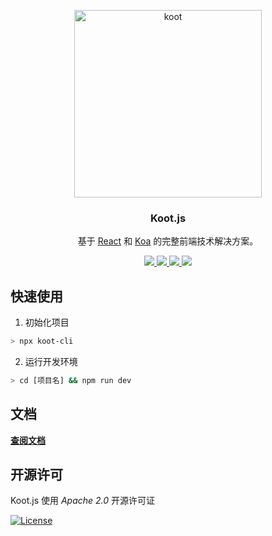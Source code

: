 <!-- # Koot  -->
<p align="center">
    <a href="http://https://koot.js.org">
        <img alt="koot" src="./docs/koot-logo@2x.png" width="300">
    </a>
</p>

<h3 align="center">
    Koot.js
</h3>

<p align="center">
    基于 <a href="https://facebook.github.io/react">React</a> 和 <a href="https://koa.bootcss.com/">Koa</a> 的完整前端技术解决方案。
</p>

<p align="center">
    <a href="https://www.npmjs.com/package/koot">
        <img src="https://img.shields.io/npm/v/koot.svg?style=flat-square">
    </a>
    <a href="https://www.npmjs.com/package/koot">
        <img src="https://img.shields.io/npm/dm/koot.svg?style=flat-square">
    </a>
    <a href="https://travis-ci.org/cmux/koot">
        <img src="https://img.shields.io/travis/cmux/koot/master.svg?style=flat-square">
    </a>
    <a href="https://lernajs.io/">
        <img src="https://img.shields.io/badge/maintained%20with-lerna-cc00ff.svg">
    </a>
</p>

## 快速使用

1. 初始化项目

```bash
> npx koot-cli
```

2. 运行开发环境

```bash
> cd [项目名] && npm run dev
```

## 文档

**[查阅文档](https://koot.js.org)**

## 开源许可

Koot.js 使用 _Apache 2.0_ 开源许可证

[![License](https://img.shields.io/badge/License-Apache%202.0-yellowgreen.svg)](https://opensource.org/licenses/Apache-2.0)
